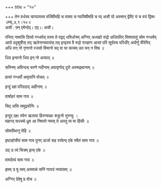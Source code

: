 +++
title = "१०"

+++
तेन वर्धस्व चाप्यायस्व वर्धिषीमहि च वयमा च प्यायिषीमहि च व्य् असौ यो अस्मान् द्वेष्टि यं च वयं द्विष्मः ॥म्स्_४,९।१०॥  
असौ : फ़्न् एमेन्देद्। एद्।: असौ।  
    
रन्तिर् नामासि दिव्यो गन्धर्वस् तस्य ते पद्वद् धविर्धानम् अग्निर् अध्यक्षो रुद्रो अधिपतिर् विश्वावसुं सोम गन्धर्वम् आपो ददृशुषीस् तद् ऋतेनान्ववायंस् तद् इन्द्रस्य वै रुद्रो रारहाण आसां परि सूर्यस्य परिधींर् अपोर्णु वीरेभिर् अधि तन् नो गृणानो रजसो विमानो यद् वा घा सत्यम् उत यन् न विद्म ॥  
    
धिय इन्वानो धिय इन् नो अव्यात् ॥  
    
सस्निम् अविन्दच् चरणे नदीनाम् अपावृणोद् दुरो अस्मद्रथानाम् ॥  
    
प्रासां गन्धर्वो अमृतानि वोचत् ॥  
    
इन्दुं दक्षं परिददाद् अहीनाम् ॥  
    
वार्षाहरं साम गाय ॥  
    
चिद् असि समुद्रयोनिः ॥  
    
इन्दुर् दक्षः श्येन ऋतावा हिरण्यपक्षः शकुनो भुरण्युः ।  
महान्त् सधस्थे ध्रुव आ निषत्तो नमस् ते अस्तु मा मा हिंसीः ॥  
    
सोमपीथानु मेहि ॥  
    
इष्टाहोत्रीयं साम गाय पुनर् ऊर्जा सह रय्येत्य् एके श्यैतं साम गाय ॥  
    
उद् उ त्यं चित्रम् इत्य् एके ॥  
    
वामदेव्यं साम गाय ॥  
    
इमम् उ षु त्वम् अस्माकं सनिं गायत्रं नव्यांसम् ॥  
    
अग्निर् देवेषु प्र वोच ॥  
    
